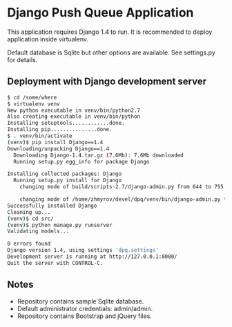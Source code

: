 # Django Push Queue Application

This application requires Django 1.4 to run.
It is recommended to deploy application inside virtualenv.

Default database is Sqlite but other options are available.
See settings.py for details.

## Deployment with Django development server
```bash
$ cd /some/where
$ virtualenv venv
New python executable in venv/bin/python2.7
Also creating executable in venv/bin/python
Installing setuptools............done.
Installing pip...............done.
$ . venv/bin/activate
(venv)$ pip install Django==1.4
Downloading/unpacking Django==1.4
  Downloading Django-1.4.tar.gz (7.6Mb): 7.6Mb downloaded
  Running setup.py egg_info for package Django

Installing collected packages: Django
  Running setup.py install for Django
    changing mode of build/scripts-2.7/django-admin.py from 644 to 755

    changing mode of /home/zhmyrov/devel/dpq/venv/bin/django-admin.py to 755
Successfully installed Django
Cleaning up...
(venv)$ cd src/
(venv)$ python manage.py runserver
Validating models...

0 errors found
Django version 1.4, using settings 'dpq.settings'
Development server is running at http://127.0.0.1:8000/
Quit the server with CONTROL-C.
```

## Notes
  * Repository contains sample Sqlite database.
  * Default administrator credentials: admin/admin.
  * Repository contains Bootstrap and jQuery files.

